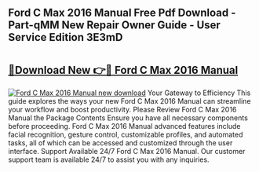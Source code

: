 ## Ford C Max 2016 Manual Free Pdf Download - Part-qMM New Repair Owner Guide - User Service Edition 3E3mD

# <h2><a href="http://bc3535.oget.top/?id=Ford+C+Max+2016+Manual">🔗Download New 👉🔴 Ford C Max 2016 Manual</a></h2>

[![Ford C Max 2016 Manual new download](https://i.imgur.com/5g1atiW.png)](http://bc3535.oget.top/?id=Ford+C+Max+2016+Manual)
Your Gateway to Efficiency This guide explores the ways your new Ford C Max 2016 Manual can streamline your workflow and boost productivity. Please Review Ford C Max 2016 Manual the Package Contents Ensure you have all necessary components before proceeding. Ford C Max 2016 Manual advanced features include facial recognition, gesture control, customizable profiles, and automated tasks, all of which can be accessed and customized through the user interface. Support Available 24/7 Ford C Max 2016 Manual. Our customer support team is available 24/7 to assist you with any inquiries.
